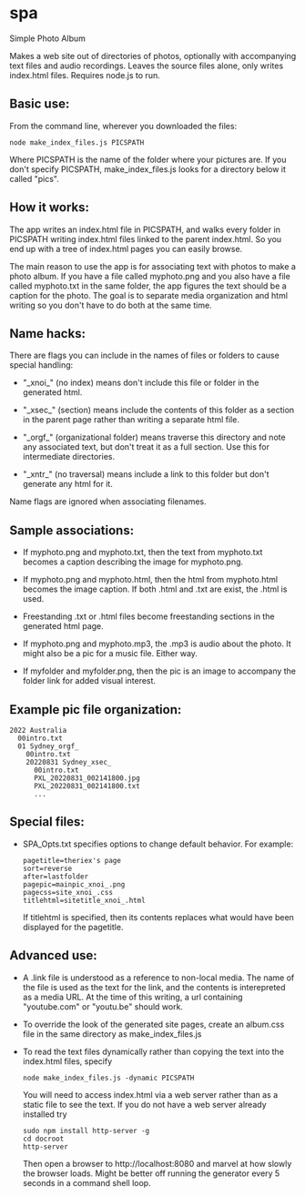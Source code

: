 # spa
Simple Photo Album

Makes a web site out of directories of photos, optionally with accompanying
text files and audio recordings.  Leaves the source files alone, only writes
index.html files.  Requires node.js to run.


Basic use:
---------

From the command line, wherever you downloaded the files:
```
node make_index_files.js PICSPATH
```
Where PICSPATH is the name of the folder where your pictures are.  If you
don't specify PICSPATH, make_index_files.js looks for a directory below it
called "pics".


How it works:
------------

The app writes an index.html file in PICSPATH, and walks every folder in
PICSPATH writing index.html files linked to the parent index.html.  So you
end up with a tree of index.html pages you can easily browse.

The main reason to use the app is for associating text with photos to make a
photo album.  If you have a file called myphoto.png and you also have a file
called myphoto.txt in the same folder, the app figures the text should be a
caption for the photo.  The goal is to separate media organization and html
writing so you don't have to do both at the same time.


Name hacks:
----------

There are flags you can include in the names of files or folders to cause
special handling:

  - "&#95;xnoi&#95;" (no index) means don't include this file or folder
    in the generated html.

  - "&#95;xsec&#95;" (section) means include the contents of this folder as
    a section in the parent page rather than writing a separate html file.

  - "&#95;orgf&#95;" (organizational folder) means traverse this directory
    and note any associated text, but don't treat it as a full section.
    Use this for intermediate directories.

  - "&#95;xntr&#95;" (no traversal) means include a link to this folder but
    don't generate any html for it.

Name flags are ignored when associating filenames.


Sample associations:
-------------------

  - If myphoto.png and myphoto.txt, then the text from myphoto.txt becomes
    a caption describing the image for myphoto.png.

  - If myphoto.png and myphoto.html, then the html from myphoto.html becomes
    the image caption.  If both .html and .txt are exist, the .html is used.

  - Freestanding .txt or .html files become freestanding sections in the
    generated html page.

  - If myphoto.png and myphoto.mp3, the .mp3 is audio about the photo.  It
    might also be a pic for a music file.  Either way.

  - If myfolder and myfolder.png, then the pic is an image to accompany the
    folder link for added visual interest.


Example pic file organization:
-----------------------------

```
2022 Australia
  00intro.txt
  01 Sydney_orgf_
    00intro.txt
    20220831 Sydney_xsec_
      00intro.txt
      PXL_20220831_002141800.jpg
      PXL_20220831_002141800.txt
      ...
```


Special files:
-------------

  - SPA_Opts.txt specifies options to change default behavior.  For example:
    ```
    pagetitle=theriex's page
    sort=reverse
    after=lastfolder
    pagepic=mainpic_xnoi_.png
    pagecss=site_xnoi_.css
    titlehtml=sitetitle_xnoi_.html
    ```
    If titlehtml is specified, then its contents replaces what would have
    been displayed for the pagetitle.


Advanced use:
------------

  - A .link file is understood as a reference to non-local media.  The name
    of the file is used as the text for the link, and the contents is
    interepreted as a media URL.  At the time of this writing, a url
    containing "youtube.com" or "youtu.be" should work.

  - To override the look of the generated site pages, create an album.css
    file in the same directory as make_index_files.js

  - To read the text files dynamically rather than copying the text into the
    index.html files, specify
    ```
    node make_index_files.js -dynamic PICSPATH
    ```
    You will need to access index.html via a web server rather than as a
    static file to see the text.  If you do not have a web server already
    installed try 
    ```
    sudo npm install http-server -g
    cd docroot
    http-server
    ```
    Then open a browser to http://localhost:8080 and marvel at how slowly
    the browser loads.  Might be better off running the generator every 5
    seconds in a command shell loop.
    


